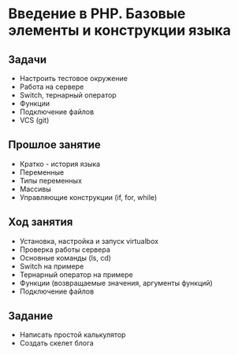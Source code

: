 # Введение в PHP. Базовые элементы и конструкции языка

## Задачи

* Настроить тестовое окружение
* Работа на сервере
* Switch, тернарный оператор
* Функции
* Подключение файлов
* VCS (git)

## Прошлое занятие

* Кратко - история языка
* Переменные
* Типы переменных
* Массивы
* Управляющие конструкции (if, for, while)

## Ход занятия

* Установка, настройка и запуск virtualbox
* Проверка работы сервера
* Основные команды (ls, cd)
* Switch на примере
* Тернарный оператор на примере
* Функции (возвращаемые значения, аргументы функций)
* Подключение файлов

## Задание

* Написать простой калькулятор
* Создать скелет блога